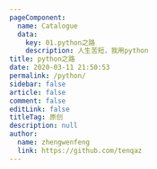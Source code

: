 ```yaml
---
pageComponent: 
  name: Catalogue
  data: 
    key: 01.python之路
    description: 人生苦短，我用python
title: python之路
date: 2020-03-11 21:50:53
permalink: /python/
sidebar: false
article: false
comment: false
editLink: false
titleTag: 原创
description: null
author: 
  name: zhengwenfeng
  link: https://github.com/tenqaz
---
```

